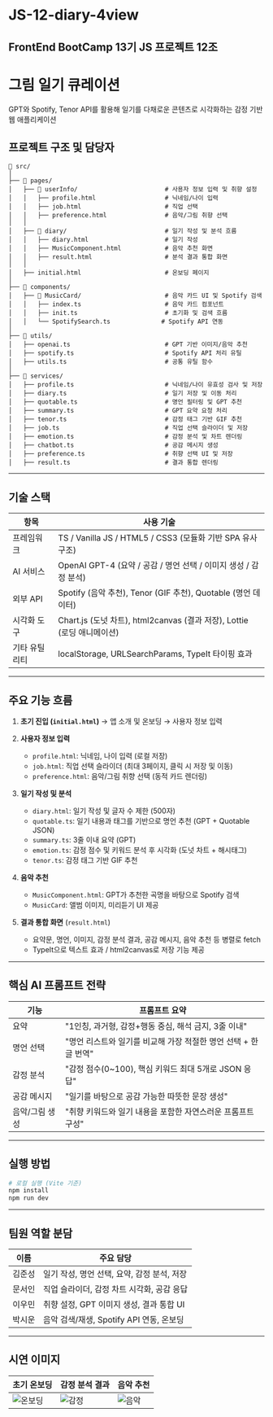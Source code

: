 # JS-12-diary-4view
FrontEnd BootCamp 13기 JS 프로젝트 12조 
---

# 그림 일기 큐레이션
GPT와 Spotify, Tenor API를 활용해 일기를 다채로운 콘텐츠로 시각화하는 감정 기반 웹 애플리케이션

## 프로젝트 구조 및 담당자

```
📁 src/
│
├── 📁 pages/
│   ├── 📁 userInfo/                        # 사용자 정보 입력 및 취향 설정
│   │   ├── profile.html                   # 닉네임/나이 입력 
│   │   ├── job.html                       # 직업 선택 
│   │   ├── preference.html                # 음악/그림 취향 선택 
│   │
│   ├── 📁 diary/                           # 일기 작성 및 분석 흐름
│   │   ├── diary.html                     # 일기 작성 
│   │   ├── MusicComponent.html            # 음악 추천 화면 
│   │   ├── result.html                    # 분석 결과 통합 화면 
│   │
│   ├── initial.html                       # 온보딩 페이지
│
├── 📁 components/
│   ├── 📁 MusicCard/                       # 음악 카드 UI 및 Spotify 검색
│   │   ├── index.ts                       # 음악 카드 컴포넌트 
│   │   ├── init.ts                        # 초기화 및 검색 흐름
│   │   └── SpotifySearch.ts              # Spotify API 연동
│
├── 📁 utils/
│   ├── openai.ts                          # GPT 기반 이미지/음악 추천 
│   ├── spotify.ts                         # Spotify API 처리 유틸 
│   ├── utils.ts                           # 공통 유틸 함수
│
├── 📁 services/
│   ├── profile.ts                         # 닉네임/나이 유효성 검사 및 저장 
│   ├── diary.ts                           # 일기 저장 및 이동 처리 
│   ├── quotable.ts                        # 명언 필터링 및 GPT 추천 
│   ├── summary.ts                         # GPT 요약 요청 처리 
│   ├── tenor.ts                           # 감정 태그 기반 GIF 추천
│   ├── job.ts                             # 직업 선택 슬라이더 및 저장
│   ├── emotion.ts                         # 감정 분석 및 차트 렌더링
│   ├── chatbot.ts                         # 공감 메시지 생성 
│   ├── preference.ts                      # 취향 선택 UI 및 저장 
│   ├── result.ts                          # 결과 통합 렌더링 
```

---

##  기술 스택

| 항목      | 사용 기술                                                    |
| ------- | -------------------------------------------------------- |
| 프레임워크   | TS / Vanilla JS / HTML5 / CSS3 (모듈화 기반 SPA 유사 구조)             |
| AI 서비스  | OpenAI GPT-4 (요약 / 공감 / 명언 선택 / 이미지 생성 / 감정 분석)          |
| 외부 API  | Spotify (음악 추천), Tenor (GIF 추천), Quotable (명언 데이터)       |
| 시각화 도구  | Chart.js (도넛 차트), html2canvas (결과 저장), Lottie (로딩 애니메이션) |
| 기타 유틸리티 | localStorage, URLSearchParams, TypeIt 타이핑 효과             |

---

##  주요 기능 흐름

1. **초기 진입 (`initial.html`)**
   → 앱 소개 및 온보딩 → 사용자 정보 입력

2. **사용자 정보 입력**

   * `profile.html`: 닉네임, 나이 입력 (로컬 저장)
   * `job.html`: 직업 선택 슬라이더 (최대 3페이지, 클릭 시 저장 및 이동)
   * `preference.html`: 음악/그림 취향 선택 (동적 카드 렌더링)

3. **일기 작성 및 분석**

   * `diary.html`: 일기 작성 및 글자 수 제한 (500자)
   * `quotable.ts`: 일기 내용과 태그를 기반으로 명언 추천 (GPT + Quotable JSON)
   * `summary.ts`: 3줄 이내 요약 (GPT)
   * `emotion.ts`: 감정 점수 및 키워드 분석 후 시각화 (도넛 차트 + 해시태그)
   * `tenor.ts`: 감정 태그 기반 GIF 추천

4. **음악 추천**

   * `MusicComponent.html`: GPT가 추천한 곡명을 바탕으로 Spotify 검색
   * `MusicCard`: 앨범 이미지, 미리듣기 UI 제공

5. **결과 통합 화면** (`result.html`)

   * 요약문, 명언, 이미지, 감정 분석 결과, 공감 메시지, 음악 추천 등 병렬로 fetch
   * TypeIt으로 텍스트 효과 / html2canvas로 저장 기능 제공

---

##  핵심 AI 프롬프트 전략

| 기능       | 프롬프트 요약                                |
| -------- | -------------------------------------- |
| 요약       | "1인칭, 과거형, 감정+행동 중심, 해석 금지, 3줄 이내"     |
| 명언 선택    | "명언 리스트와 일기를 비교해 가장 적절한 명언 선택 + 한글 번역" |
| 감정 분석    | "감정 점수(0\~100), 핵심 키워드 최대 5개로 JSON 응답" |
| 공감 메시지   | "일기를 바탕으로 공감 가능한 따뜻한 문장 생성"            |
| 음악/그림 생성 | "취향 키워드와 일기 내용을 포함한 자연스러운 프롬프트 구성"     |

---

##  실행 방법

```bash
# 로컬 실행 (Vite 기준)
npm install
npm run dev
```

---

##  팀원 역할 분담

| 이름  | 주요 담당                         |
| --- | ----------------------------- |
| 김준성 | 일기 작성, 명언 선택, 요약, 감정 분석, 저장   |
| 문서인 | 직업 슬라이더, 감정 차트 시각화, 공감 응답     |
| 이우민 | 취향 설정, GPT 이미지 생성, 결과 통합 UI  |
| 박시운 | 음악 검색/재생, Spotify API 연동, 온보딩 |

---

##  시연 이미지

| 초기 온보딩                          | 감정 분석 결과                    | 음악 추천                     |
| ------------------------------- | --------------------------- | ------------------------- |
|![온보딩](https://github.com/user-attachments/assets/a2738114-043a-40ef-a1da-c62f959bcf8c) | ![감정](./images/emotion.png) | ![음악](https://github.com/user-attachments/assets/8d34cd03-4040-4ec4-9480-85d150c52349) |








